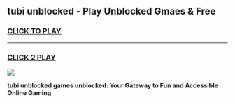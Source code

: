 
## tubi unblocked - Play Unblocked Gmaes & Free
<h3>
<a href="https://news.freeplayer.one?title=tubi_unblocked&ref=16F">CLICK TO PLAY</a></h3>
<hr>

<h3>
<a href="https://news.freeplayer.one?title=tubi_unblocked&ref=16F">CLICK 2 PLAY</a>
  
</h3>

<a href="https://news.freeplayer.one?title=tubi_unblocked&ref=16F/"><img src="https://clearcache.store/games.png"></a>


**tubi unblocked games unblocked: Your Gateway to Fun and Accessible Online Gaming**

